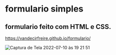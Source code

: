 # formulario simples

## formulario feito com HTML e CSS.

https://vandecirfreire.github.io/formulario/

![Captura de Tela 2022-07-10 às 19 21 51](https://user-images.githubusercontent.com/15702156/178164113-c61073b5-eb9a-42e0-973f-641311f641b1.png)
